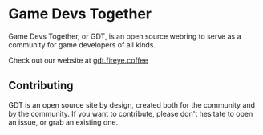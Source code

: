 # Game Devs Together

Game Devs Together, or GDT, is an open source webring to serve as a community for game developers of all kinds.

Check out our website at [gdt.fireye.coffee](https://gdt.fireye.coffee)

## Contributing

GDT is an open source site by design, created both for the community and by the community. If you want to contribute, please don't hesitate to open an issue, or grab an existing one.
